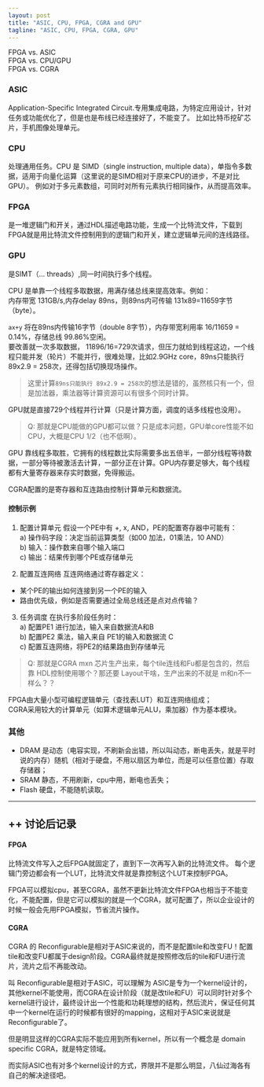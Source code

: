 ```yaml
---
layout: post
title: "ASIC, CPU, FPGA, CGRA and GPU"
tagline: "ASIC, CPU, FPGA, CGRA, GPU"
---
```


FPGA vs. ASIC  
FPGA vs. CPU/GPU  
FPGA vs. CGRA  

### ASIC
Application-Specific Integrated Circuit.专用集成电路，为特定应用设计，针对任务或功能优化了，但是也是布线已经连接好了，不能变了。
比如比特币挖矿芯片，手机图像处理单元。

### CPU
处理通用任务。CPU 是 SIMD（single instruction, multiple data），单指令多数据，适用于向量化运算（这里说的是SIMD相对于原来CPU的进步，不是对比GPU）。
例如对于多元素数组，可同时对所有元素执行相同操作，从而提高效率。

### FPGA
是一堆逻辑门和开关，通过HDL描述电路功能，生成一个比特流文件，下载到FPGA就是用比特流文件控制用到的逻辑门和开关，建立逻辑单元间的连线路径。

### GPU
是SIMT（... threads）,同一时间执行多个线程。

CPU 是单靠一个线程多取数据，用满存储总线来提高效率。例如：  
内存带宽 131GB/s,内存delay 89ns，则89ns内可传输 131x89=11659字节（byte）。  

`ax+y` 将在89ns内传输16字节（double 8字节），内存带宽利用率 16/11659 = 0.14%，存储总线 99.86%空闲。  
要改善就一次多取数据， 11896/16=729次请求，但压力就给到线程这边，一个线程只能并发（轮片）不能并行，很难处理，比如2.9GHz core，89ns只能执行 89x2.9 = 258次，还得包括切换现场操作。

> 这里计算`89ns只能执行 89x2.9 = 258次`的想法是错的，虽然核只有一个，但是加法器，乘法器等计算资源可以有很多个同时计算。

GPU就是直接729个线程并行计算（只是计算方面，调度的话多线程也没用）。

> Q: 那就是CPU能做的GPU都可以做？只是成本问题，GPU单core性能不如CPU，大概是CPU 1/2（也不低啊）。

GPU 靠线程多取胜，它拥有的线程数比实际需要多出五倍半，一部分线程等待数据，一部分等待被激活去计算，一部分正在计算。GPU内存要足够大，每个线程都有大量寄存器来存实时数据，免得搬运。

CGRA配置的是寄存器和互连路由控制计算单元和数据流。
#### 控制示例
1. 配置计算单元
假设一个PE中有 +, x, AND，PE的配置寄存器中可能有：  
a) 操作码字段：决定当前运算类型（如00 加法，01乘法，10 AND）  
b) 输入：操作数来自哪个输入端口  
c) 输出：结果传到哪个PE或存储单元

2. 配置互连网络
互连网络通过寄存器定义：
* 某个PE的输出如何连接到另一个PE的输入
* 路由优先级，例如是否需要通过全局总线还是点对点传输？

3. 任务调度
在执行多阶段任务时：  
a) 配置PE1 进行加法，输入来自数据流A和B  
b) 配置PE2 乘法，输入来自 PE1的输入和数据流 C  
c) 配置互连网络，将PE2的结果路由到存储单元

> Q: 那就是CGRA mxn 芯片生产出来，每个tile连线和Fu都是包含的，然后靠 HDL控制使用哪个？那还要 Layout干啥，生产出来的不就是 m和n不一样么？？

FPGA由大量小型可编程逻辑单元（查找表LUT）和互连网络组成；  
CGRA采用较大的计算单元（如算术逻辑单元ALU，乘加器）作为基本模块。

### 其他
- DRAM 是动态（电容实现，不刷新会出错，所以叫动态，断电丢失，就是平时说的内存）随机（相对于硬盘，不用以扇区为单位，而是可以任意位置）存取存储器；  
- SRAM 静态，不用刷新，cpu中用，断电也丢失；
- Flash 硬盘，不能随机读取。

---

## ++ 讨论后记录
#### FPGA
比特流文件写入之后FPGA就固定了，直到下一次再写入新的比特流文件。
每个逻辑门旁边都会有一个LUT，比特流文件就是靠控制这个LUT来控制FPGA。

FPGA可以模拟cpu，甚至CGRA，虽然不更新比特流文件FPGA也相当于不能变化，不能配置，但是它可以模拟的就是一个CGRA，就可配置了，所以企业设计的时候一般会先用FPGA模拟，节省流片操作。

#### CGRA
CGRA 的 Reconfigurable是相对于ASIC来说的，而不是配置tile和改变FU！配置tile和改变FU都属于design阶段。CGRA最终就是按照修改后的tile和FU进行流片，流片之后不再能改动。

叫 Reconfigurable是相对于ASIC，可以理解为 ASIC是专为一个kernel设计的，其他kernel不能使用，而CGRA在设计阶段（就是改tile和FU）可以同时针对多个kernel进行设计，最终设计出一个性能和功耗理想的结构，然后流片，保证任何其中一个kernel在运行的时候都有很好的mapping，这相对于ASIC来说就是Reconfigurable了。

但是明显这样的CGRA实际不能应用到所有kernel，所以有一个概念是 domain specific CGRA，就是特定领域。

而实际ASIC也有对多个kernel设计的方式，界限并不是那么明显，八仙过海各有自己的解决途径吧。